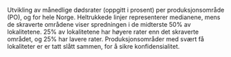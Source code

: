 Utvikling av månedlige dødsrater (oppgitt i prosent) per produksjonsområde (PO),
og for hele Norge. Heltrukkede linjer representerer medianene, mens de skraverte
områdene viser spredningen i de midterste 50% av lokalitetene. 25% av lokalitetene
har høyere rater enn det skraverte området, og 25% har lavere rater.
Produksjonsområder med svært få lokaliteter er er tatt slått sammen, for å sikre konfidensialitet.